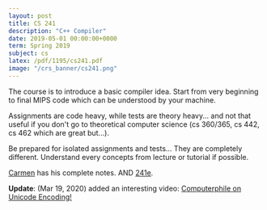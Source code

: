```yaml
---
layout: post
title: CS 241
description: "C++ Compiler"
date: 2019-05-01 00:00:00+0000
term: Spring 2019
subject: cs
latex: /pdf/1195/cs241.pdf
image: "/crs_banner/cs241.png"
---
```


The course is to introduce a basic compiler idea. Start from very beginning to final MIPS code which can be understood by your machine.

Assignments are code heavy, while tests are theory heavy... and not that useful if you don't go to theoretical computer science (cs 360/365, cs 442, cs 462 which are great but...).

Be prepared for isolated assignments and tests... They are completely different. Understand every concepts from lecture or tutorial if possible.

[Carmen](https://cs.uwaterloo.ca/~cbruni/) has his complete notes. AND [241e](/cs241e).

**Update**: (Mar 19, 2020) added an interesting video: [Computerphile on Unicode Encoding!](https://www.youtube.com/watch?v=MijmeoH9LT4)
